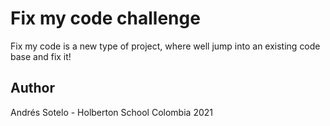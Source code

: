 # Fix my code challenge

Fix my code is a new type of project, where well jump into an existing code base and fix it!

## Author
Andrés Sotelo - Holberton School Colombia
2021
